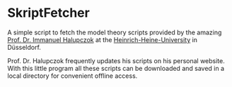 # SkriptFetcher

A simple script to fetch the model theory scripts provided by the amazing [Prof. Dr. Immanuel Halupczok](https://www.math.hhu.de/lehrstuehle-/-personen-/-ansprechpartner/innen/lehrstuehle-des-mathematischen-instituts/lehrstuhl-fuer-algebra-und-zahlentheorie/team/prof-immanuel-halupczok) at the [Heinrich-Heine-University](https://www.hhu.de/) in Düsseldorf.

Prof. Dr. Halupczok frequently updates his scripts on his personal website. With this little program all these scripts can be downloaded and saved in a local directory for convenient offline access.
